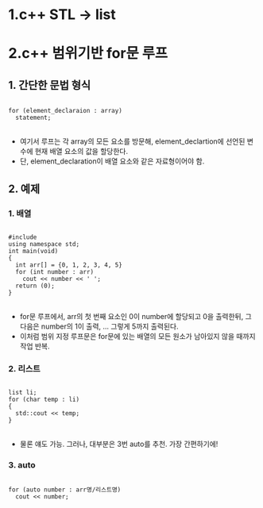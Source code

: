 1.c++ STL -> list
===============


2.c++ 범위기반 for문 루프
==========
## 1. 간단한 문법 형식

<pre>
<code>
for (element_declaraion : array)
  statement;
</code>
</pre>

- 여기서 루프는 각 array의 모든 요소를 방문해, element_declartion에 선언된 
변수에 현재 배열 요소의 값을 할당한다.
- 단, element_declaration이 배열 요소와 같은 자료형이어야 함.

## 2. 예제
### 1. 배열
<pre>
<code>
#include <iostream>
using namespace std;
int main(void)
{
  int arr[] = {0, 1, 2, 3, 4, 5}
  for (int number : arr)
    cout << number << ' ';
  return (0);
}
</code>
</pre>
- for문 루프에서, arr의 첫 번째 요소인 0이 number에 할당되고 0을 출력한뒤, 그 다음은 number의 1이 출력,
... 그렇게 5까지 출력된다.
- 이처럼 범위 지정 루프문은 for문에 있는 배열의 모든 원소가 남아있지 않을 때까지 작업 반복.

### 2. 리스트
<pre>
<code>
list<char> li;
for (char temp : li)
{
  std::cout << temp;
}
</code>
</pre>
- 물론 얘도 가능. 그러나, 대부분은 3번 auto를 추천. 가장 간편하기에!

### 3. auto
<pre>
<code>
for (auto number : arr명/리스트명)
  cout << number;
</code>
</pre>
